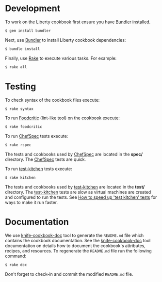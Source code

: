 # Development

To work on the Liberty cookbook first ensure you have [Bundler][] installed.

```bash
$ gem install bundler
```

Next, use [Bundler][] to install Liberty cookbook dependencies:

```bash
$ bundle install
```

Finally, use [Rake][] to execute various tasks. For example:

```bash
$ rake all
```

[Bundler]: http://bundler.io/
[Rake]: http://rake.rubyforge.org/

# Testing

To check syntax of the cookbook files execute:

```bash
$ rake syntax
```

To run [Foodcritic][] (lint-like tool) on the cookbook execute:

```bash
$ rake foodcritic
```

To run [ChefSpec][] tests execute:

```bash
$ rake rspec
```

The tests and cookbooks used by [ChefSpec][] are located in the **spec/** directory. The [ChefSpec][] tests are quick.

To run [test-kitchen][] tests execute:

```bash
$ rake kitchen
```

The tests and cookbooks used by [test-kitchen][] are located in the **test/** directory. The [test-kitchen][] tests are slow as virtual machines are created and configured to run the tests. See [How to speed up 'test kitchen' tests](https://github.com/WASdev/ci.chef.wlp/wiki/How-to-speed-up-%27test-kitchen%27-tests) for ways to make it run faster.


[Foodcritic]: http://acrmp.github.io/foodcritic/
[ChefSpec]: http://acrmp.github.io/chefspec/
[test-kitchen]: https://github.com/opscode/test-kitchen

# Documentation

We use [knife-cookbook-doc][] tool to generate the `README.md` file which contains the cookbook documentation.
See the [knife-cookbook-doc][] tool documentation on details how to document the cookbook's attributes, recipes, and resources.
To regenerate the `README.md` file run the following command:

```bash
$ rake doc
```

Don't forget to check-in and commit the modified `README.md` file.

[knife-cookbook-doc]: https://github.com/realityforge/knife-cookbook-doc

